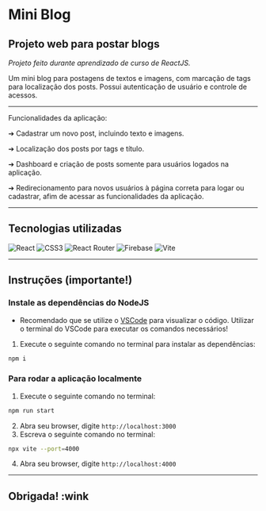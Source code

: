 # Mini Blog

## Projeto web para postar blogs

*Projeto feito durante aprendizado de curso de ReactJS.*

Um mini blog para postagens de textos e imagens, com marcação de tags para localização dos posts. Possui autenticação de usuário e controle de acessos.

-------------

Funcionalidades da aplicação:

➔ Cadastrar um novo post, incluindo texto e imagens.

➔ Localização dos posts por tags e título.

➔ Dashboard e criação de posts somente para usuários logados na aplicação.

➔ Redirecionamento para novos usuários à página correta para logar ou cadastrar, afim de acessar as funcionalidades da aplicação.

-------------

## Tecnologias utilizadas

![React](https://img.shields.io/badge/react-%2320232a.svg?style=for-the-badge&logo=react&logoColor=%2361DAFB)
![CSS3](https://img.shields.io/badge/css3-%231572B6.svg?style=for-the-badge&logo=css3&logoColor=white)
![React Router](https://img.shields.io/badge/React_Router-CA4245?style=for-the-badge&logo=react-router&logoColor=white)
![Firebase](https://img.shields.io/badge/Firebase-039BE5?style=for-the-badge&logo=Firebase&logoColor=white)
![Vite](https://img.shields.io/badge/vite-%23646CFF.svg?style=for-the-badge&logo=vite&logoColor=white)

-------------

## Instruções (importante!)

### Instale as dependências do NodeJS

- Recomendado que se utilize o [VSCode]('https://code.visualstudio.com') para visualizar o código. Utilizar o terminal do VSCode para executar os comandos necessários!

1. Execute o seguinte comando no terminal para instalar as dependências:

```bash
npm i
````

### Para rodar a aplicação localmente

1. Execute o seguinte comando no terminal:

```bash
npm run start
```

2. Abra seu browser, digite `http://localhost:3000`
3. Escreva o seguinte comando no terminal:

```bash
npx vite --port=4000
```

4. Abra seu browser, digite `http://localhost:4000`

-------------

## Obrigada! :wink
